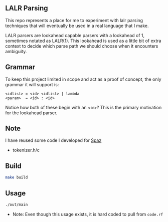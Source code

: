 LALR Parsing
---

This repo represents a place for me to experiment with lalr parsing techniques that will eventually be used in a real language that I make.

LALR parsers are lookahead capable parsers with a lookahead of 1, sometimes notated as LALR(1). This lookahead is used as a little bit of extra context to decide which parse path we should choose when it encounters ambiguity.

Grammar
---
To keep this project limited in scope and act as a proof of concept, the only grammar it will support is:
```
<idlist> = <id> <idlist> | lambda
<param>  = <id> : <id>
```

Notice how both of these begin with an `<id>`? This is the primary motivation for the lookahead parser.

Note
---
I have reused some code I developed for [Spaz](https://github.com/rfmineguy/spaz)
* tokenizer.h/c

Build
---
```sh
make build
```

Usage
---
```sh
./out/main
```
- Note: Even though this usage exists, it is hard coded to pull from `code.rf`
